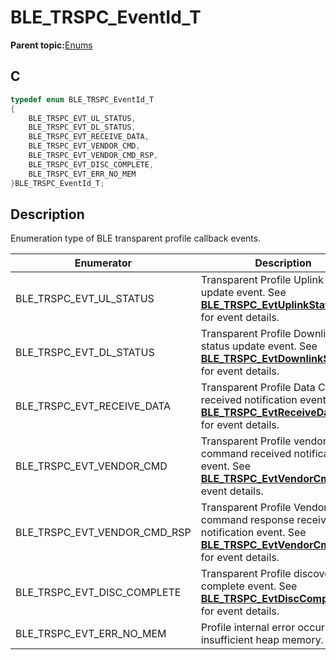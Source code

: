 # BLE\_TRSPC\_EventId\_T

**Parent topic:**[Enums](GUID-064457CF-CBBD-4FB9-8FC6-4F537FDB3AD4.md)

## C

```c
typedef enum BLE_TRSPC_EventId_T
{
    BLE_TRSPC_EVT_UL_STATUS,
    BLE_TRSPC_EVT_DL_STATUS,
    BLE_TRSPC_EVT_RECEIVE_DATA,
    BLE_TRSPC_EVT_VENDOR_CMD,
    BLE_TRSPC_EVT_VENDOR_CMD_RSP,
    BLE_TRSPC_EVT_DISC_COMPLETE,
    BLE_TRSPC_EVT_ERR_NO_MEM
}BLE_TRSPC_EventId_T;
```

## Description

Enumeration type of BLE transparent profile callback events.

|Enumerator|Description|
|----------|-----------|
|BLE\_TRSPC\_EVT\_UL\_STATUS|Transparent Profile Uplink status update event. See **[BLE\_TRSPC\_EvtUplinkStatus\_T](GUID-70A271BB-A73E-4A15-9A25-88337CBA35FD.md)** for event details.|
|BLE\_TRSPC\_EVT\_DL\_STATUS|Transparent Profile Downlink status update event. See **[BLE\_TRSPC\_EvtDownlinkStatus\_T](GUID-69A8EA5B-6918-4669-B516-A89473982E16.md)** for event details.|
|BLE\_TRSPC\_EVT\_RECEIVE\_DATA|Transparent Profile Data Channel received notification event. See **[BLE\_TRSPC\_EvtReceiveData\_T](GUID-46B318DF-2896-4717-AF9F-0650AA0B8931.md)** for event details.|
|BLE\_TRSPC\_EVT\_VENDOR\_CMD|Transparent Profile vendor command received notification event. See **[BLE\_TRSPC\_EvtVendorCmd\_T](GUID-7E1233DC-2DB2-4215-A166-6741E3B5A29A.md)** for event details.|
|BLE\_TRSPC\_EVT\_VENDOR\_CMD\_RSP|Transparent Profile Vendor command response received notification event. See **[BLE\_TRSPC\_EvtVendorCmdRsp\_T](GUID-69A557FA-6773-44B9-A226-1EDDD8C08D97.md)** for event details.|
|BLE\_TRSPC\_EVT\_DISC\_COMPLETE|Transparent Profile discovery complete event. See **[BLE\_TRSPC\_EvtDiscComplete\_T](GUID-11CC101E-6888-47F7-A7D6-A43FF7315A36.md)** for event details.|
|BLE\_TRSPC\_EVT\_ERR\_NO\_MEM|Profile internal error occurs due to insufficient heap memory.|

